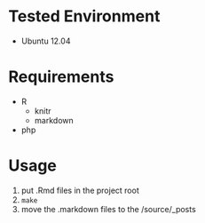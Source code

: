 # Tested Environment

* Ubuntu 12.04

# Requirements

* R
  * knitr
  * markdown
* php

# Usage

1. put .Rmd files in the project root
2. `make`
3. move the .markdown files to the <octopress root>/source/_posts
